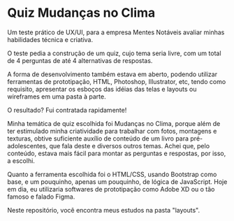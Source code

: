 # Quiz Mudanças no Clima

Um teste prático de UX/UI, para a empresa Mentes Notáveis avaliar minhas habilidades técnica e criativa. 

O teste pedia a construção de um quiz, cujo tema seria livre, com um total de 4 perguntas de até 4 alternativas de respostas.

A forma de desenvolvimento também estava em aberto, podendo utilizar ferramentas de prototipação, HTML, Photoshop, Illustrator, etc,
tendo como requisito, apresentar os esboços das idéias das telas e layouts ou wireframes em uma pasta à parte.

O resultado? Fui contratada rapidamente!

Minha temática de quiz escolhida foi Mudanças no Clima, porque além de ter estimulado minha criatividade para trabalhar com fotos, montagens e texturas,
obtive suficiente auxílio de conteúdo de um livro para pré-adolescentes, que fala deste e diversos outros temas. Achei que, pelo conteúdo, estava
mais fácil para montar as perguntas e respostas, por isso, a escolhi.

Quanto a ferramenta escolhida foi o HTML/CSS, usando Bootstrap como base, e um pouquinho, apenas um pouquinho,
de lógica de JavaScript. Hoje em dia, eu utilizaria softwares de prototipação como Adobe XD ou o tão famoso e falado Figma.

Neste repositório, você encontra meus estudos na pasta "layouts".
